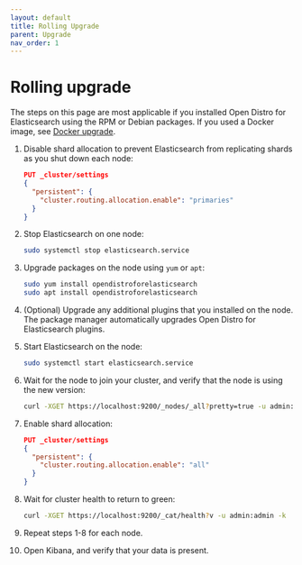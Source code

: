 ```yaml
---
layout: default
title: Rolling Upgrade
parent: Upgrade
nav_order: 1
---
```


# Rolling upgrade

The steps on this page are most applicable if you installed Open Distro for Elasticsearch using the RPM or Debian packages. If you used a Docker image, see [Docker upgrade](../docker/).

1. Disable shard allocation to prevent Elasticsearch from replicating shards as you shut down each node:

   ```json
   PUT _cluster/settings
   {
     "persistent": {
       "cluster.routing.allocation.enable": "primaries"
     }
   }
   ```

1. Stop Elasticsearch on one node:

   ```bash
   sudo systemctl stop elasticsearch.service
   ```

1. Upgrade packages on the node using `yum` or `apt`:

   ```bash
   sudo yum install opendistroforelasticsearch
   sudo apt install opendistroforelasticsearch
   ```

1. (Optional) Upgrade any additional plugins that you installed on the node. The package manager automatically upgrades Open Distro for Elasticsearch plugins.

1. Start Elasticsearch on the node:

   ```bash
   sudo systemctl start elasticsearch.service
   ```

1. Wait for the node to join your cluster, and verify that the node is using the new version:

   ```bash
   curl -XGET https://localhost:9200/_nodes/_all?pretty=true -u admin:admin -k
   ```

1. Enable shard allocation:

   ```json
   PUT _cluster/settings
   {
     "persistent": {
       "cluster.routing.allocation.enable": "all"
     }
   }
   ```

1. Wait for cluster health to return to green:

   ```bash
   curl -XGET https://localhost:9200/_cat/health?v -u admin:admin -k
   ```

1. Repeat steps 1-8 for each node.

1. Open Kibana, and verify that your data is present.

